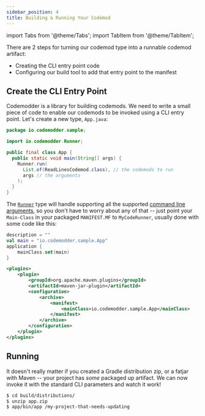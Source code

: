 ```yaml
---
sidebar_position: 4
title: Building & Running Your Codemod
---
```

import Tabs from '@theme/Tabs';
import TabItem from '@theme/TabItem';

There are 2 steps for turning our codemod type into a runnable codemod artifact:

* Creating the CLI entry point code
* Configuring our build tool to add that entry point to the manifest

## Create the CLI Entry Point

Codemodder is a library for building codemods. We need to write a small piece of code to enable our codemods to be invoked using a CLI entry point. Let's create a new type, `App.java`:

```java
package io.codemodder.sample;

import io.codemodder.Runner;

public final class App {
  public static void main(String[] args) {
    Runner.run(
      List.of(ReadLinesCodemod.class), // the codemods to run
      args // the arguments
    );  
  }
}
```

The [`Runner`](https://www.javadoc.io/doc/io.codemodder/codemodder-base/latest/io/codemodder/Runner.html) type will handle supporting all the supported [command line arguments](https://github.com/pixee/codemodder-specs/blob/main/cli.md), so you don't have to worry about any of that -- just point your `Main-Class` in your packaged `MANIFEST.MF` to `MyCodeRunner`, usually done with some code like this:

<Tabs>
<TabItem value="gradle-build" label="Gradle">

```kotlin
description = ""
val main = "io.codemodder.sample.App"
application {
    mainClass.set(main)
}
```

</TabItem>
<TabItem value="mvn-build" label="Maven">

```xml
<plugins>
    <plugin>
        <groupId>org.apache.maven.plugins</groupId>
        <artifactId>maven-jar-plugin</artifactId>
        <configuration>
            <archive>
                <manifest>
                    <mainClass>io.codemodder.sample.App</mainClass>
                </manifest>
            </archive>
        </configuration>
    </plugin>
</plugins>
```

</TabItem>
</Tabs>


## Running

It doesn't really matter if you created a Gradle distribution zip, or a fatjar with Maven -- your project has _some_ packaged up artifact. We can now invoke it with the standard CLI parameters and watch it work!

```bash
$ cd build/distributions/
$ unzip app.zip
$ app/bin/app /my-project-that-needs-updating 
```
